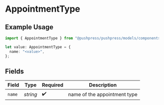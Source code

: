 # AppointmentType

## Example Usage

```typescript
import { AppointmentType } from "@pushpress/pushpress/models/components";

let value: AppointmentType = {
  name: "<value>",
};
```

## Fields

| Field                        | Type                         | Required                     | Description                  |
| ---------------------------- | ---------------------------- | ---------------------------- | ---------------------------- |
| `name`                       | *string*                     | :heavy_check_mark:           | name of the appointment type |
